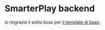 # SmarterPlay backend

si ringrazia il solito boss per [il template di base](https://github.com/emilianomaccaferri/dockerissimo-node).